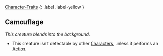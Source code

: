 [Character-Traits](Game/Core/Character-Traits)
{: .label .label-yellow }
## Camouflage
*This creature blends into the background.*

* This creature isn't detectable by other [Characters](Game/Core/Terminology#Character), unless it performs an [Action](Game/Core/Terminology#Action).